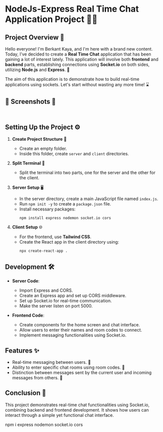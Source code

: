 # NodeJs-Express Real Time Chat Application Project 💬🚀

## Project Overview 🌟
Hello everyone! I'm Berkant Kaya, and I'm here with a brand new content. Today, I've decided to create a **Real Time Chat** application that has been gaining a lot of interest lately. This application will involve both **frontend** and **backend** parts, establishing connections using **Socket.io** on both sides, utilizing **Node.js** and **Express**. 🎉

The aim of this application is to demonstrate how to build real-time applications using sockets. Let's start without wasting any more time! ⌛

## 📸 Screenshots 📸

![]()
-

## Setting Up the Project ⚙️
1. **Create Project Structure** 📁
   - Create an empty folder.
   - Inside this folder, create `server` and `client` directories.

2. **Split Terminal** 🔄
   - Split the terminal into two parts, one for the server and the other for the client.

3. **Server Setup** 🖥️
   - In the server directory, create a main JavaScript file named `index.js`.
   - Run `npm init -y` to create a `package.json` file.
   - Install necessary packages:
     ```bash
     npm install express nodemon socket.io cors
     ```

4. **Client Setup** 🌐
   - For the frontend, use **Tailwind CSS**.
   - Create the React app in the client directory using:
     ```bash
     npx create-react-app .
     ```

## Development 🛠️
- **Server Code**: 
   - Import Express and CORS.
   - Create an Express app and set up CORS middleware.
   - Set up Socket.io for real-time communication.
   - Make the server listen on port 5000.

- **Frontend Code**:
   - Create components for the home screen and chat interface.
   - Allow users to enter their names and room codes to connect.
   - Implement messaging functionalities using Socket.io.

## Features ✨
- Real-time messaging between users. 💬
- Ability to enter specific chat rooms using room codes. 🔑
- Distinction between messages sent by the current user and incoming messages from others. 🔄

## Conclusion 🎉
This project demonstrates real-time chat functionalities using Socket.io, combining backend and frontend development. It shows how users can interact through a simple yet functional chat interface. 










npm i express nodemon socket.io cors
